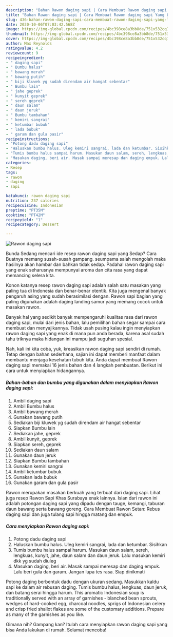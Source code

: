 ```yaml
---
description: "Bahan Rawon daging sapi | Cara Membuat Rawon daging sapi Yang Lezat"
title: "Bahan Rawon daging sapi | Cara Membuat Rawon daging sapi Yang Lezat"
slug: 436-bahan-rawon-daging-sapi-cara-membuat-rawon-daging-sapi-yang-lezat
date: 2020-10-06T07:03:42.568Z
image: https://img-global.cpcdn.com/recipes/4bc398ce8a3bb8de/751x532cq70/rawon-daging-sapi-foto-resep-utama.jpg
thumbnail: https://img-global.cpcdn.com/recipes/4bc398ce8a3bb8de/751x532cq70/rawon-daging-sapi-foto-resep-utama.jpg
cover: https://img-global.cpcdn.com/recipes/4bc398ce8a3bb8de/751x532cq70/rawon-daging-sapi-foto-resep-utama.jpg
author: Max Reynolds
ratingvalue: 4.2
reviewcount: 9
recipeingredient:
- " daging sapi"
- " Bumbu halus"
- " bawang merah"
- " bawang putih"
- " biji kluwek yg sudah direndam air hangat sebentar"
- " Bumbu lain"
- " jahe geprek"
- " kunyit geprek"
- " sereh geprek"
- " daun salam"
- " daun jeruk"
- " Bumbu tambahan"
- " kemiri sangrai"
- " ketumbar bubuk"
- " lada bubuk"
- " garam dan gula pasir"
recipeinstructions:
- "Potong dadu daging sapi"
- "Haluskan bumbu halus. Uleg kemiri sangrai, lada dan ketumbar. Sisihkan"
- "Tumis bumbu halus sampai harum. Masukan daun salam, sereh, lengkuas, kunyit, jahe, daun salam dan daun jeruk. Lalu masukan kemiri dkk yg sudah diuleg"
- "Masukan daging, beri air. Masak sampai meresap dan daging empuk. Lalu beri gula dan garam. Jangan lupa tes rasa. Siap dinikmati"
categories:
- Resep
tags:
- rawon
- daging
- sapi

katakunci: rawon daging sapi 
nutrition: 237 calories
recipecuisine: Indonesian
preptime: "PT35M"
cooktime: "PT42M"
recipeyield: "1"
recipecategory: Dessert

---
```



![Rawon daging sapi](https://img-global.cpcdn.com/recipes/4bc398ce8a3bb8de/751x532cq70/rawon-daging-sapi-foto-resep-utama.jpg)

Bunda Sedang mencari ide resep rawon daging sapi yang Sedap? Cara Buatnya memang susah-susah gampang. seumpama salah mengolah maka hasilnya akan hambar dan bahkan tidak sedap. Padahal rawon daging sapi yang enak seharusnya mempunyai aroma dan cita rasa yang dapat memancing selera kita.

Konon katanya resep rawon daging sapi adalah salah satu masakan yang paling tua di Indonesia dan benar-benar otentik. Kita juga mengenal banyak pengaruh asing yang sudah berasimilasi dengan. Rawon sapi bagian yang paling digunakan adalah daging landing samur yang memang cocok untuk masakan rawon.

Banyak hal yang sedikit banyak mempengaruhi kualitas rasa dari rawon daging sapi, mulai dari jenis bahan, lalu pemilihan bahan segar sampai cara membuat dan menyajikannya. Tidak usah pusing kalau ingin menyiapkan rawon daging sapi yang enak di mana pun anda berada, karena asal sudah tahu triknya maka hidangan ini mampu jadi suguhan spesial.


Nah, kali ini kita coba, yuk, kreasikan rawon daging sapi sendiri di rumah. Tetap dengan bahan sederhana, sajian ini dapat memberi manfaat dalam membantu menjaga kesehatan tubuh kita. Anda dapat membuat Rawon daging sapi memakai 16 jenis bahan dan 4 langkah pembuatan. Berikut ini cara untuk menyiapkan hidangannya.

<!--inarticleads1-->

##### Bahan-bahan dan bumbu yang digunakan dalam menyiapkan Rawon daging sapi:

1. Ambil  daging sapi
1. Ambil  Bumbu halus
1. Ambil  bawang merah
1. Gunakan  bawang putih
1. Sediakan  biji kluwek yg sudah direndam air hangat sebentar
1. Siapkan  Bumbu lain
1. Sediakan  jahe, geprek
1. Ambil  kunyit, geprek
1. Siapkan  sereh, geprek
1. Sediakan  daun salam
1. Gunakan  daun jeruk
1. Siapkan  Bumbu tambahan
1. Gunakan  kemiri sangrai
1. Ambil  ketumbar bubuk
1. Gunakan  lada bubuk
1. Gunakan  garam dan gula pasir


Rawon merupakan masakan berkuah yang terbuat dari daging sapi. Lihat juga resep Rawon Sapi Khas Surabaya enak lainnya. Isian dari rawon ini adalah potongan daging sapi yang dipadu dengan tauge, kemangi, taburan daun bawang serta bawang goreng. Cara Membuat Rawon Setan: Rebus daging sapi dan juga tulang sapi hingga matang dan empuk. 

<!--inarticleads2-->

##### Cara menyiapkan Rawon daging sapi:

1. Potong dadu daging sapi
1. Haluskan bumbu halus. Uleg kemiri sangrai, lada dan ketumbar. Sisihkan
1. Tumis bumbu halus sampai harum. Masukan daun salam, sereh, lengkuas, kunyit, jahe, daun salam dan daun jeruk. Lalu masukan kemiri dkk yg sudah diuleg
1. Masukan daging, beri air. Masak sampai meresap dan daging empuk. Lalu beri gula dan garam. Jangan lupa tes rasa. Siap dinikmati


Potong daging berbentuk dadu dengan ukuran sedang. Masukkan kaldu sapi ke dalam air rebusan daging. Tumis bumbu halus, lengkuas, daun jeruk, dan batang serai hingga harum. This aromatic Indonesian soup is traditionally served with an array of garnishes - blanched bean sprouts, wedges of hard-cooked egg, charcoal noodles, sprigs of Indonesian celery and crisp fried shallot flakes are some of the customary additions. Prepare as many of the garnishes as you like. 

Gimana nih? Gampang kan? Itulah cara menyiapkan rawon daging sapi yang bisa Anda lakukan di rumah. Selamat mencoba!
